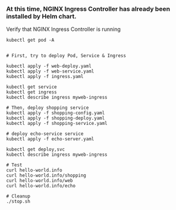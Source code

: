 ### At this time, NGINX Ingress Controller has already been installed by Helm chart.
Verify that NGINX Ingress Controller is running
```ShellSession
kubectl get pod -A


# First, try to deploy Pod, Service & Ingress

kubectl apply -f web-deploy.yaml
kubectl apply -f web-service.yaml
kubectl apply -f ingress.yaml

kubectl get service
kubectl get ingress
kubectl describe ingress myweb-ingress

# Then, deploy shopping service
kubectl apply -f shopping-config.yaml
kubectl apply -f shopping-deploy.yaml
kubectl apply -f shopping-service.yaml

# deploy echo-service service
kubectl apply -f echo-server.yaml

kubectl get deploy,svc
kubectl describe ingress myweb-ingress

# Test
curl hello-world.info
curl hello-world.info/shopping
curl hello-world.info/web
curl hello-world.info/echo

# Cleanup
./stop.sh
```
